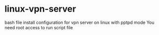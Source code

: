 # linux-vpn-server
 bash file install  configuration for  vpn server on linux with pptpd mode
 You need root access to run script file 
